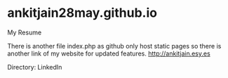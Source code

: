 # ankitjain28may.github.io
My Resume

There is another file index.php as github only host static pages so there is another link of my website for updated features.
http://ankitjain.esy.es

Directory:
 LinkedIn